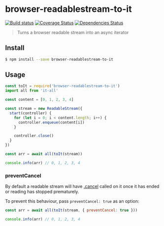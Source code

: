 # browser-readablestream-to-it

[![Build status](https://github.com/achingbrain/it/actions/workflows/test.yml/badge.svg?branch=master)](https://github.com/achingbrain/it/actions/workflows/test.yml) [![Coverage Status](https://coveralls.io/repos/github/achingbrain/it/badge.svg?branch=master)](https://coveralls.io/github/achingbrain/it?branch=master) [![Dependencies Status](https://david-dm.org/achingbrain/it/status.svg?path=packages/it-all)](https://david-dm.org/achingbrain/it?path=packages/it-all)

> Turns a browser readable stream into an async iterator

## Install

```sh
$ npm install --save browser-readablestream-to-it
```

## Usage

```javascript
const toIt = require('browser-readablestream-to-it')
import all from 'it-all'

const content = [0, 1, 2, 3, 4]

const stream = new ReadableStream({
  start(controller) {
    for (let i = 0; i < content.length; i++) {
      controller.enqueue(content[i])
    }

    controller.close()
  }
})

const arr = await all(toIt(stream))

console.info(arr) // 0, 1, 2, 3, 4
```

### preventCancel

By default a readable stream will have [.cancel](https://developer.mozilla.org/en-US/docs/Web/API/ReadableStream/cancel) called on it once it has ended or
reading has stopped prematurely.

To prevent this behaviour, pass `preventCancel: true` as an option:

```javascript
const arr = await all(toIt(stream, { preventCancel: true }))

console.info(arr) // 0, 1, 2, 3, 4
```
